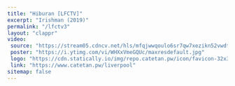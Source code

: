 ```yaml
---
title: "Hiburan [LFCTV]"
excerpt: "Irishman (2019)"
permalink: "/lfctv3"
layout: "clappr"
video:
 source: "https://stream05.cdncv.net/hls/mfqjwwqoulo6sr7qw7xezikn52vwdtfnwzkztoc2sscfbelkcsy3nenczlsa/index-v1-a1.m3u8"
 poster: "https://i.ytimg.com/vi/WHXxVmeGQUc/maxresdefault.jpg"
 logo: "https://cdn.statically.io/img/repo.catetan.pw/icon/favicon-32x32.png"
 link: "https://www.catetan.pw/liverpool"
sitemap: false
---
```

